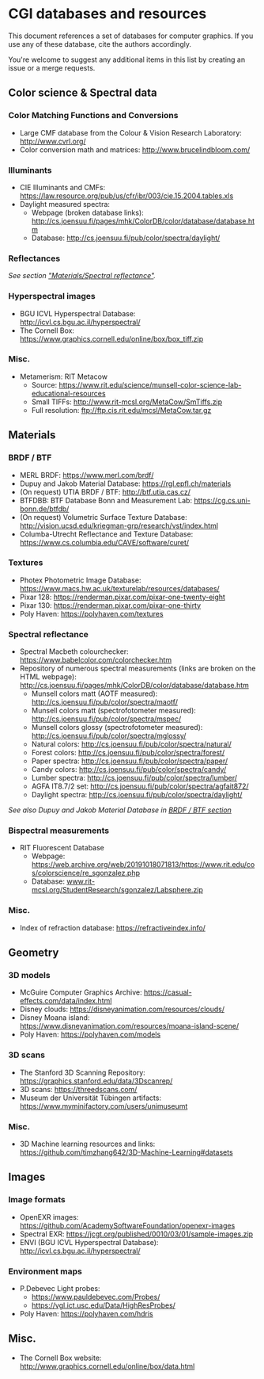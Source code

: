 CGI databases and resources
===========================

This document references a set of databases for computer graphics. If you use any of these database, cite the authors accordingly.

You're welcome to suggest any additional items in this list by creating an issue or a merge requests.


Color science & Spectral data
-----------------------------

### Color Matching Functions and Conversions

- Large CMF database from the Colour & Vision Research Laboratory: http://www.cvrl.org/
- Color conversion math and matrices: http://www.brucelindbloom.com/

### Illuminants

- CIE Illuminants and CMFs: https://law.resource.org/pub/us/cfr/ibr/003/cie.15.2004.tables.xls
- Daylight measured spectra: 
  - Webpage (broken database links): http://cs.joensuu.fi/pages/mhk/ColorDB/color/database/database.htm
  - Database: http://cs.joensuu.fi/pub/color/spectra/daylight/

### Reflectances

*See section ["Materials/Spectral reflectance"](#spectral-reflectance).*


### Hyperspectral images
- BGU ICVL Hyperspectral Database: http://icvl.cs.bgu.ac.il/hyperspectral/
- The Cornell Box: https://www.graphics.cornell.edu/online/box/box_tiff.zip

### Misc.

- Metamerism: RIT Metacow
  - Source: https://www.rit.edu/science/munsell-color-science-lab-educational-resources
  - Small TIFFs: http://www.rit-mcsl.org/MetaCow/SmTiffs.zip
  - Full resolution: ftp://ftp.cis.rit.edu/mcsl/MetaCow.tar.gz


Materials
---------

### BRDF / BTF

- MERL BRDF: https://www.merl.com/brdf/
- Dupuy and Jakob Material Database: https://rgl.epfl.ch/materials
- (On request) UTIA BRDF / BTF: http://btf.utia.cas.cz/
- BTFDBB: BTF Database Bonn and Measurement Lab: https://cg.cs.uni-bonn.de/btfdb/
- (On request) Volumetric Surface Texture Database: http://vision.ucsd.edu/kriegman-grp/research/vst/index.html
- Columba-Utrecht Reflectance and Texture Database: https://www.cs.columbia.edu/CAVE/software/curet/


### Textures

- Photex Photometric Image Database: https://www.macs.hw.ac.uk/texturelab/resources/databases/
- Pixar 128: https://renderman.pixar.com/pixar-one-twenty-eight
- Pixar 130: https://renderman.pixar.com/pixar-one-thirty
- Poly Haven: https://polyhaven.com/textures

### Spectral reflectance

- Spectral Macbeth colourchecker: https://www.babelcolor.com/colorchecker.htm
- Repository of numerous spectral measurements (links are broken on the HTML webpage): http://cs.joensuu.fi/pages/mhk/ColorDB/color/database/database.htm
  - Munsell colors matt (AOTF measured): http://cs.joensuu.fi/pub/color/spectra/maotf/
  - Munsell colors matt (spectrofotometer measured): http://cs.joensuu.fi/pub/color/spectra/mspec/
  - Munsell colors glossy (spectrofotometer measured): http://cs.joensuu.fi/pub/color/spectra/mglossy/
  - Natural colors: http://cs.joensuu.fi/pub/color/spectra/natural/
  - Forest colors: http://cs.joensuu.fi/pub/color/spectra/forest/
  - Paper spectra: http://cs.joensuu.fi/pub/color/spectra/paper/
  - Candy colors: http://cs.joensuu.fi/pub/color/spectra/candy/
  - Lumber spectra: http://cs.joensuu.fi/pub/color/spectra/lumber/
  - AGFA IT8.7/2 set: http://cs.joensuu.fi/pub/color/spectra/agfait872/
  - Daylight spectra: http://cs.joensuu.fi/pub/color/spectra/daylight/


*See also Dupuy and Jakob Material Database in [BRDF / BTF section](#brdf--btf)*


### Bispectral measurements

- RIT Fluorescent Database
  - Webpage: https://web.archive.org/web/20191018071813/https://www.rit.edu/cos/colorscience/re_sgonzalez.php
  - Database: www.rit-mcsl.org/StudentResearch/sgonzalez/Labsphere.zip


### Misc.

- Index of refraction database: https://refractiveindex.info/


Geometry
--------

### 3D models

- McGuire Computer Graphics Archive: https://casual-effects.com/data/index.html
- Disney clouds: https://disneyanimation.com/resources/clouds/
- Disney Moana island: https://www.disneyanimation.com/resources/moana-island-scene/
- Poly Haven: https://polyhaven.com/models


### 3D scans

- The Stanford 3D Scanning Repository: https://graphics.stanford.edu/data/3Dscanrep/
- 3D scans: https://threedscans.com/
- Museum der Universität Tübingen artifacts: https://www.myminifactory.com/users/unimuseumt


### Misc.

- 3D Machine learning resources and links: https://github.com/timzhang642/3D-Machine-Learning#datasets


Images
------

### Image formats

- OpenEXR images: https://github.com/AcademySoftwareFoundation/openexr-images
- Spectral EXR: https://jcgt.org/published/0010/03/01/sample-images.zip
- ENVI (BGU ICVL Hyperspectral Database): http://icvl.cs.bgu.ac.il/hyperspectral/

### Environment maps

- P.Debevec Light probes:
  - https://www.pauldebevec.com/Probes/
  - https://vgl.ict.usc.edu/Data/HighResProbes/
- Poly Haven: https://polyhaven.com/hdris

Misc.
-----

- The Cornell Box website: http://www.graphics.cornell.edu/online/box/data.html
